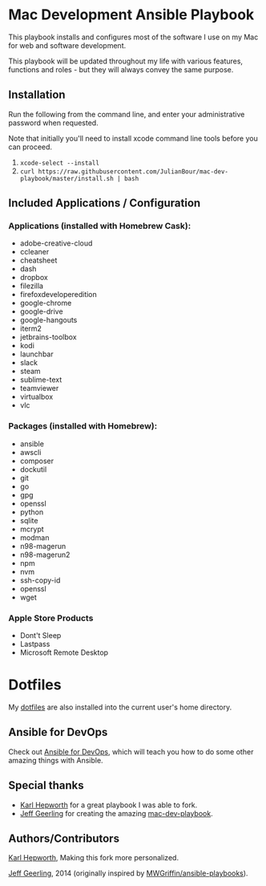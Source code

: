 # Mac Development Ansible Playbook

This playbook installs and configures most of the software I use on my Mac for web and software development.

This playbook will be updated throughout my life with various features, functions and roles - but they will always convey the same purpose.

## Installation

  Run the following from the command line, and enter your administrative password when requested.
  
  Note that initially you'll need to install xcode command line tools before you can proceed.
  
  1. `xcode-select --install`
  2. `curl https://raw.githubusercontent.com/JulianBour/mac-dev-playbook/master/install.sh | bash`

## Included Applications / Configuration

### Applications (installed with Homebrew Cask):

  - adobe-creative-cloud
  - ccleaner
  - cheatsheet
  - dash
  - dropbox
  - filezilla
  - firefoxdeveloperedition
  - google-chrome
  - google-drive
  - google-hangouts
  - iterm2
  - jetbrains-toolbox
  - kodi
  - launchbar
  - slack
  - steam
  - sublime-text
  - teamviewer
  - virtualbox
  - vlc

### Packages (installed with Homebrew):

  - ansible
  - awscli
  - composer
  - dockutil
  - git
  - go
  - gpg
  - openssl
  - python
  - sqlite
  - mcrypt
  - modman
  - n98-magerun
  - n98-magerun2
  - npm
  - nvm
  - ssh-copy-id
  - openssl
  - wget
  
### Apple Store Products

  - Dont't Sleep
  - Lastpass
  - Microsoft Remote Desktop
  
# Dotfiles

My [dotfiles](https://github.com/tschifftner/dotfiles) are also installed into the current user's home directory.

## Ansible for DevOps

Check out [Ansible for DevOps](http://www.ansiblefordevops.com/), which will teach you how to do some other amazing things with Ansible.

## Special thanks

- [Karl Hepworth](https://github.com/fubarhouse) for a great playbook I was able to fork. 
- [Jeff Geerling](http://jeffgeerling.com/) for creating the amazing [mac-dev-playbook](https://github.com/geerlingguy/mac-dev-playbook).

## Authors/Contributors

[Karl Hepworth](http://twitter.com/fubarhouse), Making this fork more personalized.

[Jeff Geerling](http://jeffgeerling.com/), 2014 (originally inspired by [MWGriffin/ansible-playbooks](https://github.com/MWGriffin/ansible-playbooks)).
